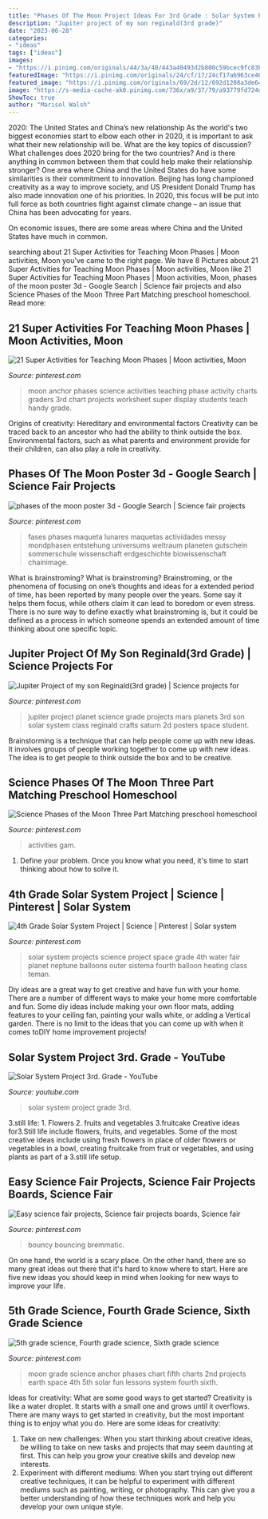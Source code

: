 ```yaml
---
title: "Phases Of The Moon Project Ideas For 3rd Grade : Solar System Projects Science Project Space Grade 4th Water Fair Planet Neptune Balloons Outer Sistema Fourth Balloon Heating Class Teman"
description: "Jupiter project of my son reginald(3rd grade)"
date: "2023-06-28"
categories:
- "ideas"
tags: ["ideas"]
images:
- "https://i.pinimg.com/originals/44/3a/40/443a40493d2b800c59bcec9fc83b60a3.png"
featuredImage: "https://i.pinimg.com/originals/24/cf/17/24cf17a6963ce461cf28ff43a10d4c04.jpg"
featured_image: "https://i.pinimg.com/originals/69/2d/12/692d1208a3de6448f0b176eba4ba521c.jpg"
image: "https://s-media-cache-ak0.pinimg.com/736x/a9/37/79/a93779fd724d238e18a77328eb9970ed.jpg"
ShowToc: true
author: "Marisol Walsh"
---
```



2020: The United States and China’s new relationship
As the world's two biggest economies start to elbow each other in 2020, it is important to ask what their new relationship will be. What are the key topics of discussion? What challenges does 2020 bring for the two countries? And is there anything in common between them that could help make their relationship stronger?
One area where China and the United States do have some similarities is their commitment to innovation. Beijing has long championed creativity as a way to improve society, and US President Donald Trump has also made innovation one of his priorities. In 2020, this focus will be put into full force as both countries fight against climate change – an issue that China has been advocating for years.

On economic issues, there are some areas where China and the United States have much in common.

	

		
searching about 21 Super Activities for Teaching Moon Phases | Moon activities, Moon you've came to the right page. We have 8 Pictures about 21 Super Activities for Teaching Moon Phases | Moon activities, Moon like 21 Super Activities for Teaching Moon Phases | Moon activities, Moon, phases of the moon poster 3d - Google Search | Science fair projects and also Science Phases of the Moon Three Part Matching preschool homeschool. Read more:
		
    
## 21 Super Activities For Teaching Moon Phases | Moon Activities, Moon

<img loading=lazy src="https://i.pinimg.com/originals/24/cf/17/24cf17a6963ce461cf28ff43a10d4c04.jpg" onerror="this.onerror=null;this.src='https://tse4.mm.bing.net/th?id=OIP.NsB0H2ycp5m1aXlprEi78QHaKW&amp;pid=15.1';" alt="21 Super Activities for Teaching Moon Phases | Moon activities, Moon">

_Source: pinterest.com_

>moon anchor phases science activities teaching phase activity charts graders 3rd chart projects worksheet super display students teach handy grade. 

	

Origins of creativity: Hereditary and environmental factors
Creativity can be traced back to an ancestor who had the ability to think outside the box. Environmental factors, such as what parents and environment provide for their children, can also play a role in creativity.

    
## Phases Of The Moon Poster 3d - Google Search | Science Fair Projects

<img loading=lazy src="https://i.pinimg.com/originals/44/3a/40/443a40493d2b800c59bcec9fc83b60a3.png" onerror="this.onerror=null;this.src='https://tse1.mm.bing.net/th?id=OIP.PP82ovzVeKyz_MtMV9dOSQHaFj&amp;pid=15.1';" alt="phases of the moon poster 3d - Google Search | Science fair projects">

_Source: pinterest.com_

>fases phases maqueta lunares maquetas actividades messy mondphasen entstehung universums weltraum planeten gutschein sommerschule wissenschaft erdgeschichte biowissenschaft chainimage. 

	

What is brainstroming?
What is brainstroming? Brainstroming, or the phenomena of focusing on one’s thoughts and ideas for a extended period of time, has been reported by many people over the years. Some say it helps them focus, while others claim it can lead to boredom or even stress. There is no sure way to define exactly what brainstroming is, but it could be defined as a process in which someone spends an extended amount of time thinking about one specific topic.

    
## Jupiter Project Of My Son Reginald(3rd Grade) | Science Projects For

<img loading=lazy src="https://i.pinimg.com/originals/69/2d/12/692d1208a3de6448f0b176eba4ba521c.jpg" onerror="this.onerror=null;this.src='https://tse2.mm.bing.net/th?id=OIP.lJKIHUpRqbU44VgJyJUYxgHaJ4&amp;pid=15.1';" alt="Jupiter Project of my son Reginald(3rd grade) | Science projects for">

_Source: pinterest.com_

>jupiter project planet science grade projects mars planets 3rd son solar system class reginald crafts saturn 2d posters space student. 

	

Brainstorming is a technique that can help people come up with new ideas. It involves groups of people working together to come up with new ideas. The idea is to get people to think outside the box and to be creative.

    
## Science Phases Of The Moon Three Part Matching Preschool Homeschool

<img loading=lazy src="https://i.pinimg.com/originals/45/2a/b8/452ab85384a9dade70b57bf8e3cad573.png" onerror="this.onerror=null;this.src='https://tse2.mm.bing.net/th?id=OIP.lmzm2SSSPoE63NTKKFxAQwAAAA&amp;pid=15.1';" alt="Science Phases of the Moon Three Part Matching preschool homeschool">

_Source: pinterest.com_

>activities gam. 

	

1. Define your problem. Once you know what you need, it's time to start thinking about how to solve it. 

    
## 4th Grade Solar System Project | Science | Pinterest | Solar System

<img loading=lazy src="https://s-media-cache-ak0.pinimg.com/736x/a9/37/79/a93779fd724d238e18a77328eb9970ed.jpg" onerror="this.onerror=null;this.src='https://tse4.mm.bing.net/th?id=OIP.3SfqTCTBkGzDM5vul5YCUQHaJ3&amp;pid=15.1';" alt="4th Grade Solar System Project | Science | Pinterest | Solar system">

_Source: pinterest.com_

>solar system projects science project space grade 4th water fair planet neptune balloons outer sistema fourth balloon heating class teman. 

	

Diy ideas are a great way to get creative and have fun with your home. There are a number of different ways to make your home more comfortable and fun. Some diy ideas include making your own floor mats, adding features to your ceiling fan, painting your walls white, or adding a Vertical garden. There is no limit to the ideas that you can come up with when it comes toDIY home improvement projects!

    
## Solar System Project 3rd. Grade - YouTube

<img loading=lazy src="http://i.ytimg.com/vi/hnTyjY2NeSU/maxresdefault.jpg" onerror="this.onerror=null;this.src='https://tse2.mm.bing.net/th?id=OIP.VLCXGhrjIslvfJA2DfVN7gHaEK&amp;pid=15.1';" alt="Solar System Project 3rd. Grade - YouTube">

_Source: youtube.com_

>solar system project grade 3rd. 

	

3.still life: 1. Flowers 2. fruits and vegetables 3.fruitcake
Creative ideas for3.Still life include flowers, fruits, and vegetables. Some of the most creative ideas include using fresh flowers in place of older flowers or vegetables in a bowl, creating fruitcake from fruit or vegetables, and using plants as part of a 3.still life setup.

    
## Easy Science Fair Projects, Science Fair Projects Boards, Science Fair

<img loading=lazy src="https://i.pinimg.com/1200x/f2/bc/90/f2bc906b9e7ef44d0fd62752b4029c31.jpg" onerror="this.onerror=null;this.src='https://tse3.mm.bing.net/th?id=OIP.4jJjMrwMSu563DvpcsH3IgHaJ4&amp;pid=15.1';" alt="Easy science fair projects, Science fair projects boards, Science fair">

_Source: pinterest.com_

>bouncy bouncing bremmatic. 

	

On one hand, the world is a scary place. On the other hand, there are so many great ideas out there that it's hard to know where to start. Here are five new ideas you should keep in mind when looking for new ways to improve your life.

    
## 5th Grade Science, Fourth Grade Science, Sixth Grade Science

<img loading=lazy src="https://i.pinimg.com/originals/88/80/f7/8880f7e62dccc4086fe2dba19a05c19c.jpg" onerror="this.onerror=null;this.src='https://tse1.mm.bing.net/th?id=OIP.myf3n5XmSYZrCNzDUO38owHaJ4&amp;pid=15.1';" alt="5th grade science, Fourth grade science, Sixth grade science">

_Source: pinterest.com_

>moon grade science anchor phases chart fifth charts 2nd projects earth space 4th 5th solar fun lessons system fourth sixth. 

	

Ideas for creativity: What are some good ways to get started?
Creativity is like a water droplet. It starts with a small one and grows until it overflows. There are many ways to get started in creativity, but the most important thing is to enjoy what you do. Here are some ideas for creativity: 
1. Take on new challenges: When you start thinking about creative ideas, be willing to take on new tasks and projects that may seem daunting at first. This can help you grow your creative skills and develop new interests. 
2. Experiment with different mediums: When you start trying out different creative techniques, it can be helpful to experiment with different mediums such as painting, writing, or photography. This can give you a better understanding of how these techniques work and help you develop your own unique style. 

